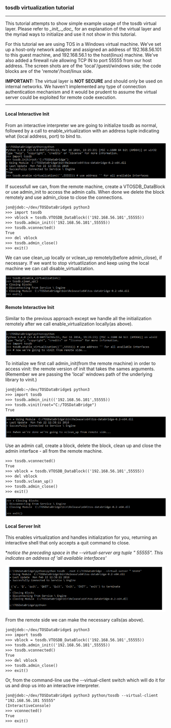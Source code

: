 ### tosdb virtualization tutorial 
---

This tutorial attempts to show simple example usage of the tosdb virtual layer. Please refer to *\__init__.\__doc__* for an explanation of the virtual layer and the myriad ways to initialize and use it not show in this tutorial.

For this tutorial we are using TOS in a Windows virtual machine. We've set up a host-only network adapter and assigned an address of 192.168.56.101 to this guest machine, and 192.168.56.1 to the host(linux) machine. We've also added a firewall rule allowing TCP IN to port 55555 from our host address. The screen shots are of the 'local'/guest/windows side; the code blocks are of the 'remote'/host/linux side. 

**IMPORTANT:** The virtual layer is **NOT SECURE** and should only be used on internal networks. We haven't implemented any type of connection authentication mechanism and it would be prudent to assume the virtual server could be exploited for remote code execution.

---

#### Local Interactive Init

From an interactive interpreter we are going to initialize tosdb as normal, followed by a call to enable_virtualization with an address tuple indicating what (local address, port) to bind to. 

![](./../res/tosdb_virtual_tutorial_1a.png)

If sucessfull we can, from the remote machine, create a VTOSDB_DataBlock or use admin_init to access the admin calls. When done we delete the block remotely and use admin_close to close the connections. 


```
jon@jdeb:~/dev/TOSDataBridge$ python3
>>> import tosdb
>>> vblock = tosdb.VTOSDB_DataBlock(('192.168.56.101',55555))
>>> tosdb.admin_init(('192.168.56.101',55555))
>>> tosdb.vconnected()
True
>>> del vblock
>>> tosdb.admin_close()
>>> exit()
```

We can use clean_up locally or vclean_up remotely(before admin_close), if necessary. If we want to stop virtuatlization and keep using the local machine we can call disable_virtualization. 

![](./../res/tosdb_virtual_tutorial_1b.png)


#### Remote Interactive Init

Similar to the previous approach except we handle all the initialization remotely after we call enable_virtualization locally(as above). 

![](./../res/tosdb_virtual_tutorial_2a.png)

To initialize we first call admin_init(from the remote machine) in order to access vinit: the remote version of init that takes the sames arguments. (Remember we are passing the 'local' windows path of the underlying library to vinit.)


```
jon@jdeb:~/dev/TOSDataBridge$ python3
>>> import tosdb
>>> tosdb.admin_init(('192.168.56.101',55555))
>>> tosdb.vinit(root="C:/TOSDataBridge")
True
```

![](./../res/tosdb_virtual_tutorial_2b.png)


Use an admin call, create a block, delete the block, clean up and close the admin interface - all from the remote machine.

```
>>> tosdb.vconnected()
True
>>> vblock = tosdb.VTOSDB_DataBlock(('192.168.56.101',55555))
>>> del vblock
>>> tosdb.vclean_up()
>>> tosdb.admin_close()
>>> exit()
```

![](./../res/tosdb_virtual_tutorial_2c.png)


#### Local Server Init 

This enables virtualization and handles initialization for you, returning an interactive shell that only accepts a quit command to close. 

\**notice the preceding space in the --virtual-server arg tuple " 55555". This indicates an address of 'all available interfaces'*

![](./../res/tosdb_virtual_tutorial_3.png)

From the remote side we can make the necessary calls(as above). 


```
jon@jdeb:~/dev/TOSDataBridge$ python3
>>> import tosdb
>>> vblock = tosdb.VTOSDB_DataBlock(('192.168.56.101',55555))
>>> tosdb.admin_init(('192.168.56.101',55555))
>>> tosdb.vconnected()
True
>>> del vblock
>>> tosdb.admin_close()
>>> exit()
``` 

Or, from the command-line use the --virtual-client switch which will do it for us and drop us into an interactive interpreter.

```
jon@jdeb:~/dev/TOSDataBridge$ python3 python/tosdb --virtual-client "192.168.56.101 55555"
(InteractiveConsole)
>>> vconnected()
True
>>> exit()
```

